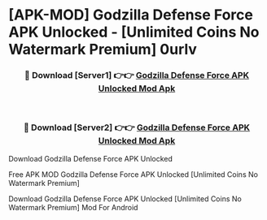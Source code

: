 # [APK-MOD] Godzilla Defense Force APK Unlocked - [Unlimited Coins No Watermark Premium] 0urlv



<div align="center">
<h3>🔴 Download [Server1] 👉👉 <a href="https://momento.my/?title=Godzilla_Defense_Force_APK_Unlocked">Godzilla Defense Force APK Unlocked Mod Apk</a></h3><br>

<h3>🔴 Download [Server2] 👉👉 <a href="https://momento.my/?title=Godzilla_Defense_Force_APK_Unlocked">Godzilla Defense Force APK Unlocked Mod Apk</a></h3>
</div>



Download Godzilla Defense Force APK Unlocked 

Free APK MOD Godzilla Defense Force APK Unlocked [Unlimited Coins No Watermark Premium]

Download Godzilla Defense Force APK Unlocked [Unlimited Coins No Watermark Premium] Mod For Android
